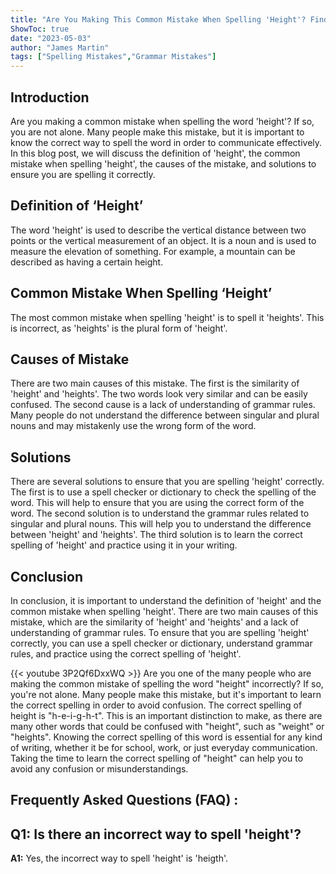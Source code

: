 ```yaml
---
title: "Are You Making This Common Mistake When Spelling 'Height'? Find Out Now!"
ShowToc: true 
date: "2023-05-03"
author: "James Martin" 
tags: ["Spelling Mistakes","Grammar Mistakes"]
---
```

## Introduction
Are you making a common mistake when spelling the word 'height'? If so, you are not alone. Many people make this mistake, but it is important to know the correct way to spell the word in order to communicate effectively. In this blog post, we will discuss the definition of 'height', the common mistake when spelling 'height', the causes of the mistake, and solutions to ensure you are spelling it correctly. 

## Definition of ‘Height’
The word 'height' is used to describe the vertical distance between two points or the vertical measurement of an object. It is a noun and is used to measure the elevation of something. For example, a mountain can be described as having a certain height. 

## Common Mistake When Spelling ‘Height’
The most common mistake when spelling 'height' is to spell it 'heights'. This is incorrect, as 'heights' is the plural form of 'height'. 

## Causes of Mistake
There are two main causes of this mistake. The first is the similarity of 'height' and 'heights'. The two words look very similar and can be easily confused. The second cause is a lack of understanding of grammar rules. Many people do not understand the difference between singular and plural nouns and may mistakenly use the wrong form of the word. 

## Solutions
There are several solutions to ensure that you are spelling 'height' correctly. The first is to use a spell checker or dictionary to check the spelling of the word. This will help to ensure that you are using the correct form of the word. The second solution is to understand the grammar rules related to singular and plural nouns. This will help you to understand the difference between 'height' and 'heights'. The third solution is to learn the correct spelling of 'height' and practice using it in your writing. 

## Conclusion
In conclusion, it is important to understand the definition of 'height' and the common mistake when spelling 'height'. There are two main causes of this mistake, which are the similarity of 'height' and 'heights' and a lack of understanding of grammar rules. To ensure that you are spelling 'height' correctly, you can use a spell checker or dictionary, understand grammar rules, and practice using the correct spelling of 'height'.

{{< youtube 3P2Qf6DxxWQ >}} 
Are you one of the many people who are making the common mistake of spelling the word "height" incorrectly? If so, you're not alone. Many people make this mistake, but it's important to learn the correct spelling in order to avoid confusion. The correct spelling of height is "h-e-i-g-h-t". This is an important distinction to make, as there are many other words that could be confused with "height", such as "weight" or "heights". Knowing the correct spelling of this word is essential for any kind of writing, whether it be for school, work, or just everyday communication. Taking the time to learn the correct spelling of "height" can help you to avoid any confusion or misunderstandings.

## Frequently Asked Questions (FAQ) :
## Q1: Is there an incorrect way to spell 'height'? 

**A1:** Yes, the incorrect way to spell 'height' is 'heigth'.





